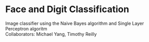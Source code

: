 # Face and Digit Classification
Image classifier using the Naive Bayes algorithm and Single Layer Perceptron algoritm
<br/>Collaborators: Michael Yang, Timothy Reilly
